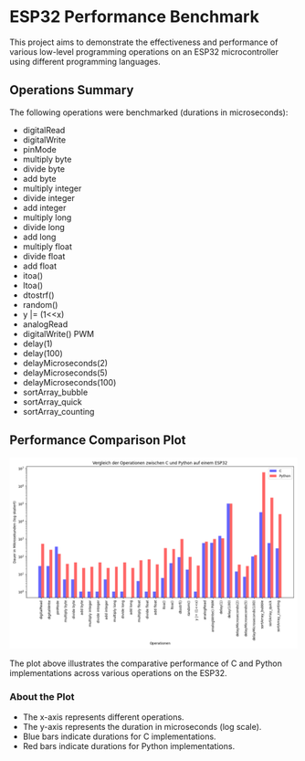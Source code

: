 # ESP32 Performance Benchmark

This project aims to demonstrate the effectiveness and performance of various low-level programming operations on an ESP32 microcontroller using different programming languages.

## Operations Summary

The following operations were benchmarked (durations in microseconds):

- digitalRead
- digitalWrite
- pinMode
- multiply byte
- divide byte
- add byte
- multiply integer
- divide integer
- add integer
- multiply long
- divide long
- add long
- multiply float
- divide float
- add float
- itoa()
- ltoa()
- dtostrf()
- random()
- y |= (1<<x)
- analogRead
- digitalWrite() PWM
- delay(1)
- delay(100)
- delayMicroseconds(2)
- delayMicroseconds(5)
- delayMicroseconds(100)
- sortArray_bubble
- sortArray_quick
- sortArray_counting

## Performance Comparison Plot

![Performance Comparison](plot.png)

The plot above illustrates the comparative performance of C and Python implementations across various operations on the ESP32.

### About the Plot

- The x-axis represents different operations.
- The y-axis represents the duration in microseconds (log scale).
- Blue bars indicate durations for C implementations.
- Red bars indicate durations for Python implementations.
